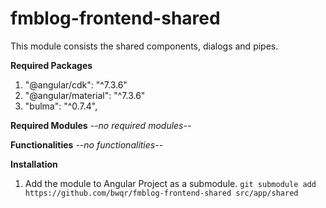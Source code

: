 # fmblog-frontend-shared

This module consists the shared components, dialogs and pipes.

**Required Packages**
1. "@angular/cdk": "^7.3.6"
2. "@angular/material": "^7.3.6"
3. "bulma": "^0.7.4",

**Required Modules**
*--no required modules--*

**Functionalities**
*--no functionalities--*

**Installation**
1. Add the module to Angular Project as a submodule. 
`git submodule add https://github.com/bwqr/fmblog-frontend-shared src/app/shared`
